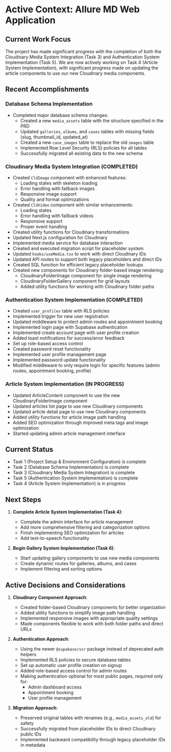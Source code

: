 # Active Context: Allure MD Web Application

## Current Work Focus

The project has made significant progress with the completion of both the Cloudinary Media System Integration (Task 3) and Authentication System Implementation (Task 5). We are now actively working on Task 4 (Article System Implementation), with significant progress made on updating the article components to use our new Cloudinary media components.

## Recent Accomplishments

### Database Schema Implementation
- Completed major database schema changes:
  - Created a new `media_assets` table with the structure specified in the PRD
  - Updated `galleries`, `albums`, and `cases` tables with missing fields (slug, thumbnail_id, updated_at)
  - Created a new `case_images` table to replace the old `images` table
  - Implemented Row Level Security (RLS) policies for all tables
  - Successfully migrated all existing data to the new schema

### Cloudinary Media System Integration (COMPLETED)
- Created `CldImage` component with enhanced features:
  - Loading states with skeleton loading
  - Error handling with fallback images
  - Responsive image support
  - Quality and format optimizations
- Created `CldVideo` component with similar enhancements:
  - Loading states
  - Error handling with fallback videos
  - Responsive support
  - Proper event handling
- Created utility functions for Cloudinary transformations
- Updated Next.js configuration for Cloudinary
- Implemented media service for database interaction
- Created and executed migration script for placeholder system
- Updated `hooks/useMedia.tsx` to work with direct Cloudinary IDs
- Updated API routes to support both legacy placeholders and direct IDs
- Created SQL function for efficient legacy placeholder lookups
- Created new components for Cloudinary folder-based image rendering:
  - CloudinaryFolderImage component for single image rendering
  - CloudinaryFolderGallery component for grid layouts
  - Added utility functions for working with Cloudinary folder paths

### Authentication System Implementation (COMPLETED)
- Created `user_profiles` table with RLS policies
- Implemented trigger for new user registration
- Updated middleware to protect admin routes and appointment booking
- Implemented login page with Supabase authentication
- Implemented create account page with user profile creation
- Added toast notifications for success/error feedback
- Set up role-based access control
- Created password reset functionality
- Implemented user profile management page
- Implemented password update functionality
- Modified middleware to only require login for specific features (admin routes, appointment booking, profile)

### Article System Implementation (IN PROGRESS)
- Updated ArticleContent component to use the new CloudinaryFolderImage component
- Updated articles list page to use new Cloudinary components
- Updated article detail page to use new Cloudinary components
- Added utility functions for article image path handling
- Added SEO optimization through improved meta tags and image optimization
- Started updating admin article management interface

## Current Status
- Task 1 (Project Setup & Environment Configuration) is complete
- Task 2 (Database Schema Implementation) is complete
- Task 3 (Cloudinary Media System Integration) is complete
- Task 5 (Authentication System Implementation) is complete
- Task 4 (Article System Implementation) is in progress

## Next Steps

1. **Complete Article System Implementation (Task 4)**:
   - Complete the admin interface for article management
   - Add more comprehensive filtering and categorization options
   - Finish implementing SEO optimization for articles
   - Add text-to-speech functionality

2. **Begin Gallery System Implementation (Task 6)**:
   - Start updating gallery components to use new media components
   - Create dynamic routes for galleries, albums, and cases
   - Implement filtering and sorting options

## Active Decisions and Considerations

1. **Cloudinary Component Approach**:
   - Created folder-based Cloudinary components for better organization
   - Added utility functions to simplify image path handling
   - Implemented responsive images with appropriate quality settings
   - Made components flexible to work with both folder paths and direct URLs

2. **Authentication Approach**:
   - Using the newer `@supabase/ssr` package instead of deprecated auth helpers
   - Implemented RLS policies to secure database tables
   - Set up automatic user profile creation on signup
   - Added role-based access control for admin routes
   - Making authentication optional for most public pages, required only for:
     - Admin dashboard access
     - Appointment booking
     - User profile management

3. **Migration Approach**:
   - Preserved original tables with renames (e.g., `media_assets_old`) for safety
   - Successfully migrated from placeholder IDs to direct Cloudinary public IDs
   - Implemented backward compatibility through legacy placeholder IDs in metadata 
